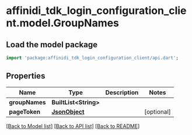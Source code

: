 # affinidi_tdk_login_configuration_client.model.GroupNames

## Load the model package

```dart
import 'package:affinidi_tdk_login_configuration_client/api.dart';
```

## Properties

| Name           | Type                        | Description | Notes      |
| -------------- | --------------------------- | ----------- | ---------- |
| **groupNames** | **BuiltList&lt;String&gt;** |             |
| **pageToken**  | [**JsonObject**](.md)       |             | [optional] |

[[Back to Model list]](../README.md#documentation-for-models) [[Back to API list]](../README.md#documentation-for-api-endpoints) [[Back to README]](../README.md)
